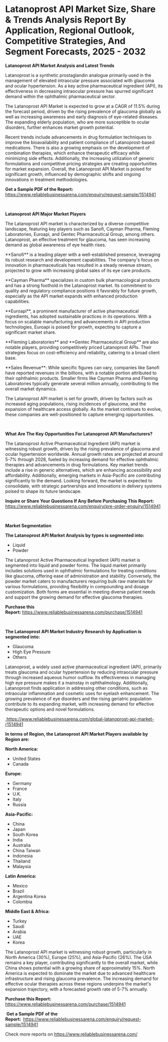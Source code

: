 <p><h1>Latanoprost API Market Size, Share & Trends Analysis Report By Application, Regional Outlook, Competitive Strategies, And Segment Forecasts, 2025 - 2032</h1></p><p><strong>Latanoprost API Market Analysis and Latest Trends</strong></p>
<p><p>Latanoprost is a synthetic prostaglandin analogue primarily used in the management of elevated intraocular pressure associated with glaucoma and ocular hypertension. As a key active pharmaceutical ingredient (API), its effectiveness in decreasing intraocular pressure has spurred significant demand within the ophthalmic pharmaceutical sector.</p><p>The Latanoprost API Market is expected to grow at a CAGR of 11.5% during the forecast period, driven by the rising prevalence of glaucoma globally as well as increasing awareness and early diagnosis of eye-related diseases. The expanding elderly population, who are more susceptible to ocular disorders, further enhances market growth potential. </p><p>Recent trends include advancements in drug formulation techniques to improve the bioavailability and patient compliance of Latanoprost-based medications. There is also a growing emphasis on the development of combination therapies, which enhance therapeutic efficacy while minimizing side effects. Additionally, the increasing utilization of generic formulations and competitive pricing strategies are creating opportunities for market expansion. Overall, the Latanoprost API Market is poised for significant growth, influenced by demographic shifts and ongoing innovations in treatment methodologies.</p></p>
<p><strong>Get a Sample PDF of the Report:&nbsp;</strong> <a href="https://www.reliablebusinessarena.com/enquiry/request-sample/1514941?utm_campaign=2195&utm_medium=2&utm_source=Github&utm_content=ia&utm_term=29032025&utm_id=latanoprost-api">https://www.reliablebusinessarena.com/enquiry/request-sample/1514941</a></p>
<p>&nbsp;</p>
<p><strong>Latanoprost API Major Market Players</strong></p>
<p><p>The Latanoprost API market is characterized by a diverse competitive landscape, featuring key players such as Sanofi, Cayman Pharma, Fleming Laboratories, Euroapi, and Gentec Pharmaceutical Group, among others. Latanoprost, an effective treatment for glaucoma, has seen increasing demand as global awareness of eye health rises.</p><p>**Sanofi** is a leading player with a well-established presence, leveraging its robust research and development capabilities. The company's focus on innovation in pharmaceuticals has resulted in a steady revenue stream, projected to grow with increasing global sales of its eye care products.</p><p>**Cayman Pharma** specializes in custom bulk pharmacological products and has a strong foothold in the Latanoprost market. Its commitment to quality and regulatory compliance positions it favorably for future growth, especially as the API market expands with enhanced production capabilities.</p><p>**Euroapi**, a prominent manufacturer of active pharmaceutical ingredients, has adopted sustainable practices in its operations. With a focus on scalable manufacturing and advancements in API production technologies, Euroapi is poised for growth, expecting to capture a significant market share.</p><p>**Fleming Laboratories** and **Gentec Pharmaceutical Group** are also notable players, providing competitively priced Latanoprost APIs. Their strategies focus on cost-efficiency and reliability, catering to a broad client base.</p><p>**Sales Revenue**: While specific figures can vary, companies like Sanofi have reported revenues in the billions, with a notable portion attributed to their ophthalmic products. Smaller firms like Cayman Pharma and Fleming Laboratories typically generate several million annually, contributing to the overall market dynamics.</p><p>The Latanoprost API market is set for growth, driven by factors such as increased aging populations, rising incidences of glaucoma, and the expansion of healthcare access globally. As the market continues to evolve, these companies are well-positioned to capture emerging opportunities.</p></p>
<p>&nbsp;</p>
<p><strong>What Are The Key Opportunities For Latanoprost API Manufacturers?</strong></p>
<p><p>The Latanoprost Active Pharmaceutical Ingredient (API) market is witnessing robust growth, driven by the rising prevalence of glaucoma and ocular hypertension worldwide. Annual growth rates are projected at around 5-7% through 2028, fueled by increasing demand for effective ophthalmic therapies and advancements in drug formulations. Key market trends include a rise in generic alternatives, which are enhancing accessibility and affordability. Additionally, emerging markets in Asia-Pacific are contributing significantly to the demand. Looking forward, the market is expected to consolidate, with strategic partnerships and innovations in delivery systems poised to shape its future landscape.</p></p>
<p><strong>Inquire or Share Your Questions If Any Before Purchasing This Report:</strong> <a href="https://www.reliablebusinessarena.com/enquiry/pre-order-enquiry/1514941?utm_campaign=2195&utm_medium=2&utm_source=Github&utm_content=ia&utm_term=29032025&utm_id=latanoprost-api">https://www.reliablebusinessarena.com/enquiry/pre-order-enquiry/1514941</a></p>
<p>&nbsp;</p>
<p><strong>Market Segmentation</strong></p>
<p><strong>The Latanoprost API Market Analysis by types is segmented into:</strong></p>
<p><ul><li>Liquid</li><li>Powder</li></ul></p>
<p><p>The Latanoprost Active Pharmaceutical Ingredient (API) market is segmented into liquid and powder forms. The liquid market primarily includes solutions used in ophthalmic formulations for treating conditions like glaucoma, offering ease of administration and stability. Conversely, the powder market caters to manufacturers requiring bulk raw materials for various formulations, providing flexibility in compounding and dosage customization. Both forms are essential in meeting diverse patient needs and support the growing demand for effective glaucoma therapies.</p></p>
<p><strong>Purchase this Report:&nbsp;</strong><a href="https://www.reliablebusinessarena.com/purchase/1514941?utm_campaign=2195&utm_medium=2&utm_source=Github&utm_content=ia&utm_term=29032025&utm_id=latanoprost-api">https://www.reliablebusinessarena.com/purchase/1514941</a></p>
<p>&nbsp;</p>
<p><strong>The Latanoprost API Market Industry Research by Application is segmented into:</strong></p>
<p><ul><li>Glaucoma</li><li>High Eye Pressure</li><li>Others</li></ul></p>
<p><p>Latanoprost, a widely used active pharmaceutical ingredient (API), primarily treats glaucoma and ocular hypertension by reducing intraocular pressure through increased aqueous humor outflow. Its effectiveness in managing high eye pressure makes it a mainstay in ophthalmology. Additionally, Latanoprost finds application in addressing other conditions, such as intraocular inflammation and cosmetic uses for eyelash enhancement. The growing prevalence of eye disorders and the rising geriatric population contribute to its expanding market, with increasing demand for effective therapeutic options and novel formulations.</p></p>
<p><a href="https://www.reliablebusinessarena.com/global-latanoprost-api-market-r1514941?utm_campaign=2195&utm_medium=2&utm_source=Github&utm_content=ia&utm_term=29032025&utm_id=latanoprost-api">&nbsp;https://www.reliablebusinessarena.com/global-latanoprost-api-market-r1514941</a></p>
<p><strong>In terms of Region, the Latanoprost API Market Players available by Region are:</strong></p>
<p>
    <p> <strong> North America: </strong>
        <ul>
            <li>United States</li>
            <li>Canada</li>
        </ul>
        </p> 
    <p> <strong> Europe: </strong>
        <ul>
            <li>Germany</li>
            <li>France</li>
            <li>U.K.</li>
            <li>Italy</li>
            <li>Russia</li>
        </ul>
        </p> 
    <p> <strong> Asia-Pacific: </strong>
        <ul>
            <li>China</li>
            <li>Japan</li>
            <li>South Korea</li>
            <li>India</li>
            <li>Australia</li>
            <li>China Taiwan</li>
            <li>Indonesia</li>
            <li>Thailand</li>
            <li>Malaysia</li>
        </ul>
        </p> 
    <p> <strong> Latin America: </strong>
        <ul>
            <li>Mexico</li>
            <li>Brazil</li>
            <li>Argentina Korea</li>
            <li>Colombia</li>
        </ul>
        </p> 
    <p> <strong> Middle East & Africa: </strong>
        <ul>
            <li>Turkey</li>
            <li>Saudi</li>
            <li>Arabia</li>
            <li>UAE</li>
            <li>Korea</li>
        </ul>
    </p>
    </p>
<p><p>The Latanoprost API market is witnessing robust growth, particularly in North America (30%), Europe (25%), and Asia-Pacific (26%). The USA remains a key player, contributing significantly to the overall market, while China shows potential with a growing share of approximately 15%. North America is expected to dominate the market due to advanced healthcare infrastructure and rising glaucoma prevalence. The increasing demand for effective ocular therapies across these regions underpins the market's expansion trajectory, with a forecasted growth rate of 5-7% annually.</p></p>
<p><strong>Purchase this Report: </strong><a href="https://www.reliablebusinessarena.com/purchase/1514941?utm_campaign=2195&utm_medium=2&utm_source=Github&utm_content=ia&utm_term=29032025&utm_id=latanoprost-api">https://www.reliablebusinessarena.com/purchase/1514941</a></p>
<p>&nbsp;<strong>Get a Sample PDF of the Report:&nbsp;&nbsp;</strong><a href="https://www.reliablebusinessarena.com/enquiry/request-sample/1514941?utm_campaign=2195&utm_medium=2&utm_source=Github&utm_content=ia&utm_term=29032025&utm_id=latanoprost-api">https://www.reliablebusinessarena.com/enquiry/request-sample/1514941</a></p>
<p><strong></strong></p>
<p>Check more reports on <a href="https://www.reliablebusinessarena.com/?utm_campaign=2195&utm_medium=2&utm_source=Github&utm_content=ia&utm_term=29032025&utm_id=latanoprost-api">https://www.reliablebusinessarena.com/</a></p>